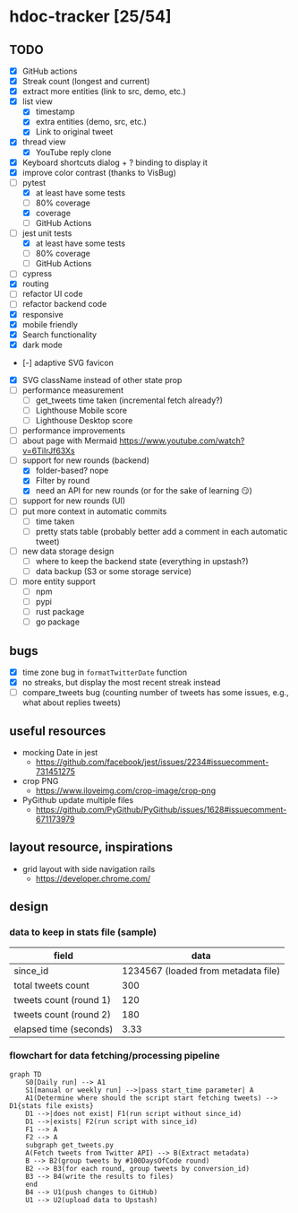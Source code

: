 # hdoc-tracker [25/54]

## TODO

- [x] GitHub actions
- [x] Streak count (longest and current)
- [x] extract more entities (link to src, demo, etc.)
- [x] list view
  - [x] timestamp
  - [x] extra entities (demo, src, etc.)
  - [x] Link to original tweet
- [x] thread view
  - [x] YouTube reply clone
- [x] Keyboard shortcuts dialog + ? binding to display it
- [x] improve color contrast (thanks to VisBug)
- [ ] pytest
  - [x] at least have some tests
  - [ ] 80% coverage
  - [x] coverage
  - [ ] GitHub Actions
- [ ] jest unit tests
  - [x] at least have some tests
  - [ ] 80% coverage
  - [ ] GitHub Actions
- [ ] cypress
- [x] routing
- [ ] refactor UI code
- [ ] refactor backend code
- [x] responsive
- [x] mobile friendly
- [x] Search functionality
- [x] dark mode
- [-] adaptive SVG favicon
- [x] SVG className instead of other state prop
- [ ] performance measurement
  - [ ] get_tweets time taken (incremental fetch already?)
  - [ ] Lighthouse Mobile score
  - [ ] Lighthouse Desktop score
- [ ] performance improvements
- [ ] about page with Mermaid https://www.youtube.com/watch?v=6TiIrJf63Xs
- [ ] support for new rounds (backend)
  - [x] folder-based? nope
  - [x] Filter by round
  - [x] need an API for new rounds (or for the sake of learning 😏)
- [ ] support for new rounds (UI)
- [ ] put more context in automatic commits
  - [ ] time taken
  - [ ] pretty stats table (probably better add a comment in each automatic tweet)
- [ ] new data storage design
  - [ ] where to keep the backend state (everything in upstash?)
  - [ ] data backup (S3 or some storage service)
- [ ] more entity support
  - [ ] npm
  - [ ] pypi
  - [ ] rust package
  - [ ] go package

## bugs

- [x] time zone bug in `formatTwitterDate` function
- [x] no streaks, but display the most recent streak instead
- [ ] compare_tweets bug (counting number of tweets has some issues, e.g., what about replies tweets)

## useful resources

- mocking Date in jest
  - https://github.com/facebook/jest/issues/2234#issuecomment-731451275
- crop PNG
  - https://www.iloveimg.com/crop-image/crop-png
- PyGithub update multiple files
  - https://github.com/PyGithub/PyGithub/issues/1628#issuecomment-671173979

## layout resource, inspirations

- grid layout with side navigation rails
  - https://developer.chrome.com/

## design

### data to keep in stats file (sample)

| field                  | data                                |
| ---------------------- | ----------------------------------- |
| since_id               | 1234567 (loaded from metadata file) |
| total tweets count     | 300                                 |
| tweets count (round 1) | 120                                 |
| tweets count (round 2) | 180                                 |
| elapsed time (seconds) | 3.33                                |

### flowchart for data fetching/processing pipeline

```mermaid
graph TD
    S0[Daily run] --> A1
    S1[manual or weekly run] -->|pass start_time parameter| A
    A1(Determine where should the script start fetching tweets) --> D1{stats file exists}
    D1 -->|does not exist| F1(run script without since_id)
    D1 -->|exists| F2(run script with since_id)
    F1 --> A
    F2 --> A
    subgraph get_tweets.py
    A(Fetch tweets from Twitter API) --> B(Extract metadata)
    B --> B2(group tweets by #100DaysOfCode round)
    B2 --> B3(for each round, group tweets by conversion_id)
    B3 --> B4(write the results to files)
    end
    B4 --> U1(push changes to GitHub)
    U1 --> U2(upload data to Upstash)
```
